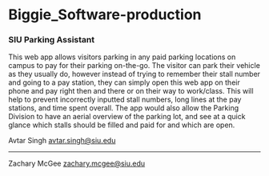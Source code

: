 # Biggie_Software-production

### SIU Parking Assistant

This web app allows visitors parking in any paid parking locations on campus to pay for their parking on-the-go. The visitor can park their vehicle as they usually do, however instead of trying to remember their stall number and going to a pay station, they can simply open this web app on their phone and pay right then and there or on their way to work/class. This will help to prevent incorrectly inputted stall numbers, long lines at the pay stations, and time spent overall. The app would also allow the Parking Division to have an aerial overview of the parking lot, and see at a quick glance which stalls should be filled and paid for and which are open.

Avtar Singh
avtar.singh@siu.edu

----------

Zachary McGee
zachary.mcgee@siu.edu